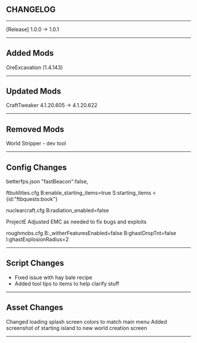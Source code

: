 ## CHANGELOG 
---

[Release] 1.0.0 -> 1.0.1

---
## Added Mods

OreExcavation (1.4.143)

---

## Updated Mods

CraftTweaker 4.1.20.605 -> 4.1.20.622

---

## Removed Mods

World Stripper - dev tool

---

## Config Changes

betterfps.json
    "fastBeacon":false,

ftbutilities.cfg
    B:enable_starting_items=true
    S:starting_items <
        {id:"ftbquests:book"}

nuclearcraft.cfg
    B:radiation_enabled=false

ProjectE
    Adjusted EMC as needed to fix bugs and exploits

roughmobs.cfg
    B:_witherFeaturesEnabled=false
    B:ghastDropTnt=false
    I:ghastExplosionRadius=2

---

## Script Changes

* Fixed issue with hay bale recipe
* Added tool tips to items to help clarify stuff

---

## Asset Changes

Changed loading splash screen colors to match main menu
Added screenshot of starting island to new world creation screen

---